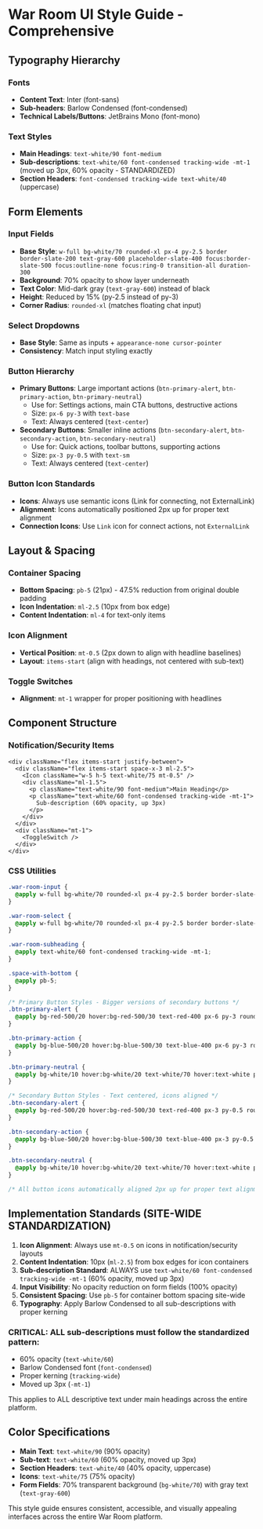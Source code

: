 # War Room UI Style Guide - Comprehensive

## Typography Hierarchy

### Fonts

- **Content Text**: Inter (font-sans)
- **Sub-headers**: Barlow Condensed (font-condensed)
- **Technical Labels/Buttons**: JetBrains Mono (font-mono)

### Text Styles

- **Main Headings**: `text-white/90 font-medium`
- **Sub-descriptions**: `text-white/60 font-condensed tracking-wide -mt-1` (moved up 3px, 60% opacity - STANDARDIZED)
- **Section Headers**: `font-condensed tracking-wide text-white/40` (uppercase)

## Form Elements

### Input Fields

- **Base Style**: `w-full bg-white/70 rounded-xl px-4 py-2.5 border border-slate-200 text-gray-600 placeholder-slate-400 focus:border-slate-500 focus:outline-none focus:ring-0 transition-all duration-300`
- **Background**: 70% opacity to show layer underneath
- **Text Color**: Mid-dark gray (`text-gray-600`) instead of black
- **Height**: Reduced by 15% (py-2.5 instead of py-3)
- **Corner Radius**: `rounded-xl` (matches floating chat input)

### Select Dropdowns

- **Base Style**: Same as inputs + `appearance-none cursor-pointer`
- **Consistency**: Match input styling exactly

### Button Hierarchy

- **Primary Buttons**: Large important actions (`btn-primary-alert`, `btn-primary-action`, `btn-primary-neutral`)
  - Use for: Settings actions, main CTA buttons, destructive actions
  - Size: `px-6 py-3` with `text-base`
  - Text: Always centered (`text-center`)
- **Secondary Buttons**: Smaller inline actions (`btn-secondary-alert`, `btn-secondary-action`, `btn-secondary-neutral`)
  - Use for: Quick actions, toolbar buttons, supporting actions
  - Size: `px-3 py-0.5` with `text-sm`
  - Text: Always centered (`text-center`)

### Button Icon Standards

- **Icons**: Always use semantic icons (Link for connecting, not ExternalLink)
- **Alignment**: Icons automatically positioned 2px up for proper text alignment
- **Connection Icons**: Use `Link` icon for connect actions, not `ExternalLink`

## Layout & Spacing

### Container Spacing

- **Bottom Spacing**: `pb-5` (21px) - 47.5% reduction from original double padding
- **Icon Indentation**: `ml-2.5` (10px from box edge)
- **Content Indentation**: `ml-4` for text-only items

### Icon Alignment

- **Vertical Position**: `mt-0.5` (2px down to align with headline baselines)
- **Layout**: `items-start` (align with headings, not centered with sub-text)

### Toggle Switches

- **Alignment**: `mt-1` wrapper for proper positioning with headlines

## Component Structure

### Notification/Security Items

```tsx
<div className="flex items-start justify-between">
  <div className="flex items-start space-x-3 ml-2.5">
    <Icon className="w-5 h-5 text-white/75 mt-0.5" />
    <div className="ml-1.5">
      <p className="text-white/90 font-medium">Main Heading</p>
      <p className="text-white/60 font-condensed tracking-wide -mt-1">
        Sub-description (60% opacity, up 3px)
      </p>
    </div>
  </div>
  <div className="mt-1">
    <ToggleSwitch />
  </div>
</div>
```

### CSS Utilities

```css
.war-room-input {
  @apply w-full bg-white/70 rounded-xl px-4 py-2.5 border border-slate-200 text-gray-600 placeholder-slate-400 focus:border-slate-500 focus:outline-none focus:ring-0 transition-all duration-300;
}

.war-room-select {
  @apply w-full bg-white/70 rounded-xl px-4 py-2.5 border border-slate-200 text-gray-600 focus:border-slate-500 focus:outline-none focus:ring-0 transition-all duration-300 appearance-none cursor-pointer;
}

.war-room-subheading {
  @apply text-white/60 font-condensed tracking-wide -mt-1;
}

.space-with-bottom {
  @apply pb-5;
}

/* Primary Button Styles - Bigger versions of secondary buttons */
.btn-primary-alert {
  @apply bg-red-500/20 hover:bg-red-500/30 text-red-400 px-6 py-3 rounded-xl transition-colors font-mono text-base uppercase text-center;
}

.btn-primary-action {
  @apply bg-blue-500/20 hover:bg-blue-500/30 text-blue-400 px-6 py-3 rounded-xl transition-colors font-mono text-base uppercase text-center;
}

.btn-primary-neutral {
  @apply bg-white/10 hover:bg-white/20 text-white/70 hover:text-white px-6 py-3 rounded-xl transition-colors font-mono text-base uppercase text-center;
}

/* Secondary Button Styles - Text centered, icons aligned */
.btn-secondary-alert {
  @apply bg-red-500/20 hover:bg-red-500/30 text-red-400 px-3 py-0.5 rounded-lg transition-colors font-mono text-sm uppercase whitespace-nowrap text-center;
}

.btn-secondary-action {
  @apply bg-blue-500/20 hover:bg-blue-500/30 text-blue-400 px-3 py-0.5 rounded-lg transition-colors font-mono text-sm uppercase whitespace-nowrap text-center;
}

.btn-secondary-neutral {
  @apply bg-white/10 hover:bg-white/20 text-white/70 hover:text-white px-3 py-0.5 rounded-lg transition-colors font-mono text-sm uppercase whitespace-nowrap text-center;
}

/* All button icons automatically aligned 2px up for proper text alignment */
```

## Implementation Standards (SITE-WIDE STANDARDIZATION)

1. **Icon Alignment**: Always use `mt-0.5` on icons in notification/security layouts
2. **Content Indentation**: 10px (`ml-2.5`) from box edges for icon containers
3. **Sub-description Standard**: ALWAYS use `text-white/60 font-condensed tracking-wide -mt-1` (60% opacity, moved up 3px)
4. **Input Visibility**: No opacity reduction on form fields (100% opacity)
5. **Consistent Spacing**: Use `pb-5` for container bottom spacing site-wide
6. **Typography**: Apply Barlow Condensed to all sub-descriptions with proper kerning

### CRITICAL: ALL sub-descriptions must follow the standardized pattern:

- 60% opacity (`text-white/60`)
- Barlow Condensed font (`font-condensed`)
- Proper kerning (`tracking-wide`)
- Moved up 3px (`-mt-1`)

This applies to ALL descriptive text under main headings across the entire platform.

## Color Specifications

- **Main Text**: `text-white/90` (90% opacity)
- **Sub-text**: `text-white/60` (60% opacity, moved up 3px)
- **Section Headers**: `text-white/40` (40% opacity, uppercase)
- **Icons**: `text-white/75` (75% opacity)
- **Form Fields**: 70% transparent background (`bg-white/70`) with gray text (`text-gray-600`)

This style guide ensures consistent, accessible, and visually appealing interfaces across the entire War Room platform.
